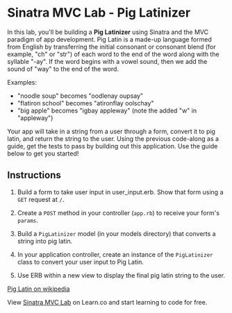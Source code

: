 # Sinatra MVC Lab - Pig Latinizer

In this lab, you'll be building a **Pig Latinizer** using Sinatra and the MVC
paradigm of app development. Pig Latin is a made-up language formed from English
by transferring the initial consonant or consonant blend (for example, "ch" or
"str") of each word to the end of the word along with the syllable "-ay". If the
word begins with a vowel sound, then we add the sound of "way" to the end of the
word.

Examples:

- "noodle soup" becomes "oodlenay oupsay"
- "flatiron school" becomes "atironflay oolschay"
- "big apple" becomes "igbay appleway" (note the added "w" in "appleway")

Your app will take in a string from a user through a form, convert it to pig
latin, and return the string to the user. Using the previous code-along as a
guide, get the tests to pass by building out this application. Use the guide
below to get you started!

## Instructions

1. Build a form to take user input in user_input.erb. Show that form using a
   `GET` request at `/`.

2. Create a `POST` method in your controller (`app.rb`) to receive your form's
   `params`.

3. Build a `PigLatinizer` model (in your models directory) that converts a
   string into pig latin.

4. In your application controller, create an instance of the `PigLatinizer`
   class to convert your user input to Pig Latin.

5. Use ERB within a new view to display the final pig latin string to the user.

<a href='https://en.wikipedia.org/wiki/Pig_Latin'>Pig Latin on wikipedia</a>

<p class='util--hide'>View <a href='https://learn.co/lessons/sinatra-mvc-lab'>Sinatra MVC Lab</a> on Learn.co and start learning to code for free.</p>



